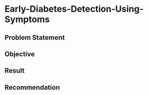 # Early-Diabetes-Detection-Using-Symptoms
## Problem Statement
## Objective
## Result
## Recommendation
